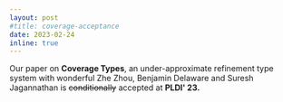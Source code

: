 ```yaml
---
layout: post
#title: coverage-acceptance
date: 2023-02-24 
inline: true
---
```


Our paper on **Coverage Types**, an under-approximate refinement type system with wonderful Zhe Zhou, Benjamin Delaware and Suresh Jagannathan is ~~conditionally~~ accepted at **PLDI' 23.**